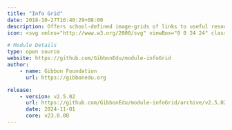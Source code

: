 ```yaml
---
title: "Info Grid"
date: 2018-10-27T16:40:29+08:00
description: Offers school-defined image-grids of links to useful resources, with access based on role category (staff, student, parent).
icon: <svg xmlns="http://www.w3.org/2000/svg" viewBox="0 0 24 24" class="w-8"><path class="fill-current" d="M5 13h4a2 2 0 0 1 2 2v4a2 2 0 0 1-2 2H5a2 2 0 0 1-2-2v-4c0-1.1.9-2 2-2zm10 0h4a2 2 0 0 1 2 2v4a2 2 0 0 1-2 2h-4a2 2 0 0 1-2-2v-4c0-1.1.9-2 2-2zM5 3h4a2 2 0 0 1 2 2v4a2 2 0 0 1-2 2H5a2 2 0 0 1-2-2V5c0-1.1.9-2 2-2z"></path><path class="fill-primary" d="M18 6h2a1 1 0 0 1 0 2h-2v2a1 1 0 0 1-2 0V8h-2a1 1 0 0 1 0-2h2V4a1 1 0 0 1 2 0v2z"></path></svg>

# Module Details
type: open source
website: https://github.com/GibbonEdu/module-infoGrid
author:
    - name: Gibbon Foundation
      url: https://gibbonedu.org

release:
    - version: v2.5.02
      url: https://github.com/GibbonEdu/module-infoGrid/archive/v2.5.02.zip
      date: 2024-11-01
      core: v23.0.00
---
```

